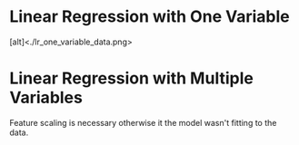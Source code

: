 # Linear Regression with One Variable

[alt]<./lr_one_variable_data.png>


# Linear Regression with Multiple Variables

Feature scaling is necessary otherwise it the model wasn't fitting to the data.
